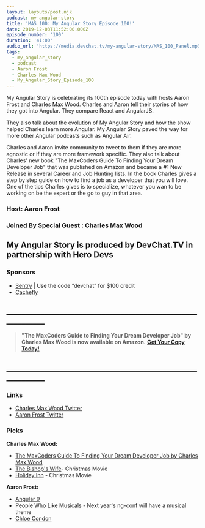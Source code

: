 ```yaml
---
layout: layouts/post.njk
podcast: my-angular-story
title: 'MAS 100: My Angular Story Episode 100!'
date: 2019-12-03T11:52:00.000Z
episode_number: '100'
duration: '41:00'
audio_url: 'https://media.devchat.tv/my-angular-story/MAS_100_Panel.mp3'
tags:
  - my_angular_story
  - podcast
  - Aaron Frost
  - Charles Max Wood
  - My_Angular_Story_Episode_100
---
```

My Angular Story is celebrating its 100th episode today with hosts Aaron Frost and Charles Max Wood. Charles and Aaron tell their stories of how they got into Angular. They compare React and AngularJS. 

They also talk about the evolution of My Angular Story and how the show helped Charles learn more Angular. My Angular Story paved the way for more other Angular podcasts such as Angular Air. 

Charles and Aaron invite community to tweet to them if they are more agnostic or if they are more framework specific. They also talk about Charles' new book "The MaxCoders Guide To Finding Your Dream Developer Job" that was published on Amazon and became a #1 New Release in several Career and Job Hunting lists. In the book Charles gives a step by step guide on how to find a job as a developer that you will love. One of the tips Charles gives is to specialize, whatever you wan to be working on be the expert or the go to guy in that area. 

### Host: Aaron Frost

### Joined By Special Guest : **Charles Max Wood**

## **My Angular Story is produced by DevChat.TV in partnership with Hero Devs**

### Sponsors

* [Sentry](http://sentry.io/) | Use the code “devchat” for $100 credit 
* [Cachefly](https://www.cachefly.com/)

## **\_\_\_\_\_\_\_\_\_\_\_\_\_\_\_\_\_\_\_\_\_\_\_\_\_\_\_\_\_\_\_\_\_\_\_\_\_\_\_\_\_\_\_\_\_\_\_\_\_\_\_\_\_\_\_\_\_\_\_\_**

> **"The MaxCoders Guide to Finding Your Dream Developer Job" by Charles Max Wood is now available on Amazon.**  [**Get Your Copy Today!**](https://www.amazon.com/gp/product/B081MBL5C9/ref=as_li_ss_tl?ie=UTF8&linkCode=sl1&tag=devchattv-20&linkId=9d61363241636e2546ef46abba198746&language=en_US)

## **\_\_\_\_\_\_\_\_\_\_\_\_\_\_\_\_\_\_\_\_\_\_\_\_\_\_\_\_\_\_\_\_\_\_\_\_\_\_\_\_\_\_\_\_\_\_\_\_\_\_\_\_\_\_\_\_\_\_\_\_**

>

### Links

* [Charles Max Wood Twitter](https://twitter.com/cmaxw)
* [Aaron Frost Twitter](https://twitter.com/aaronfrost)

### Picks

**Charles Max Wood:**

* [The MaxCoders Guide To Finding Your Dream Developer Job by Charles Max Wood](https://www.amazon.com/MaxCoders-Guide-Finding-Dream-Developer-ebook/dp/B081MBL5C9/ref=zg_bsnr_154841011_5?_encoding=UTF8&psc=1&refRID=KT2EEKNN9ZGVQMPT2J3G)
* [The Bishop's Wife](https://www.imdb.com/title/tt0039190/)- Christmas Movie
* [Holiday Inn](https://www.imdb.com/title/tt0034862/?ref_=fn_al_tt_3) - Christmas Movie

**Aaron Frost:**

* [Angular 9](https://angular.io/guide/releases)
* People Who Like Musicals - Next year's ng-conf will have a musical theme 
* [Chloe Condon](https://twitter.com/ChloeCondon?ref_src=twsrc%5Egoogle%7Ctwcamp%5Eserp%7Ctwgr%5Eauthor)
